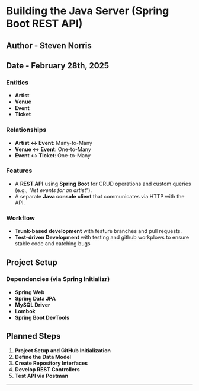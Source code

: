 # Building the Java Server (Spring Boot REST API)
## Author - Steven Norris
## Date - February 28th, 2025 

### Entities
- **Artist**
- **Venue**
- **Event**
- **Ticket**

### Relationships
- **Artist ↔ Event**: Many-to-Many
- **Venue ↔ Event**: One-to-Many
- **Event ↔ Ticket**: One-to-Many

### Features
- A **REST API** using **Spring Boot** for CRUD operations and custom queries (e.g., *"list events for an artist"*).
- A separate **Java console client** that communicates via HTTP with the API.

### Workflow
- **Trunk-based development** with feature branches and pull requests.
- **Test-driven Development** with testing and github workplows to ensure stable code and catching bugs

## Project Setup

### Dependencies (via Spring Initializr)
- **Spring Web**
- **Spring Data JPA**
- **MySQL Driver**
- **Lombok**
- **Spring Boot DevTools**

## Planned Steps
1. **Project Setup and GitHub Initialization**
2. **Define the Data Model**
3. **Create Repository Interfaces**
4. **Develop REST Controllers**
5. **Test API via Postman**

---
